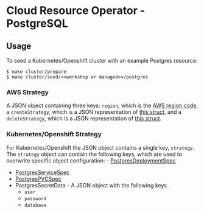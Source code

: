 # Cloud Resource Operator - PostgreSQL

## Usage
To seed a Kubernetes/Openshift cluster with an example Postgres resource:
```
$ make cluster/prepare 
$ make cluster/seed/<<workshop or managed>>/postgres
```
### AWS Strategy
A JSON object containing three keys: `region`, which is the [AWS region code](https://docs.aws.amazon.com/general/latest/gr/rande.html#ses_region), a `createStrategy`, which is a JSON representation of [this struct](https://docs.aws.amazon.com/sdk-for-go/api/service/rds/#CreateDBInstanceInput), and a `deleteStrategy`, which is a JSON representation of [this struct](https://docs.aws.amazon.com/sdk-for-go/api/service/rds/#DeleteDBInstanceInput).
### Kubernetes/Openshift Strategy
For Kubernetes/Openshift the JSON object contains a single key, `strategy`. The `strategy` object can contain the  following keys, which are used to overwrite specific object configuration: - [PostgresDeploymentSpec](https://godoc.org/k8s.io/api/apps/v1#DeploymentSpec)
- [PostgresServiceSpec](https://godoc.org/k8s.io/api/core/v1#ServiceSpec)
- [PostgresPVCSpec](https://godoc.org/k8s.io/api/core/v1#PersistentVolumeClaimSpec)
- PostgresSecretData - A JSON object with the following keys 
    - `user`
    - `password`
    - `database` 
